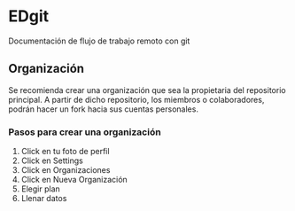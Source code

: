 # EDgit
Documentación de flujo de trabajo remoto con git

## Organización 

Se recomienda crear una organización que sea la propietaria del repositorio principal. A partir de dicho repositorio, los miembros o colaboradores, podrán hacer un fork hacia sus cuentas personales.

### Pasos para crear una organización

1. Click en tu foto de perfil
2. Click en Settings
3. Click en Organizaciones
4. Click en Nueva Organización 
5. Elegir plan 
6. Llenar datos
